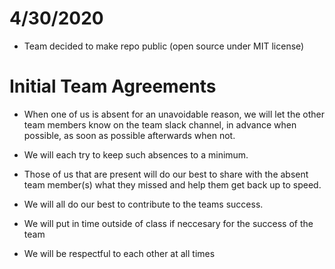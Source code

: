 # 4/30/2020
   
* Team decided to make repo public (open source under MIT license)

# Initial Team Agreements

* When one of us is absent for an unavoidable reason, we will let the other team members know on the team slack channel, in advance when possible, as soon as possible afterwards when not.

* We will each try to keep such absences to a minimum.

* Those of us that are present will do our best to share with the absent team member(s) what they missed and help them get back up to speed.

* We will all do our best to contribute to the teams success.

* We will put in time outside of class if neccesary for the success of the team

* We will be respectful to each other at all times 
